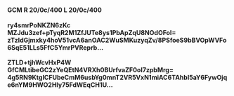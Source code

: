 #### GCM R 20/0c/400 L 20/0c/400
**ry4smrPoNKZN6zKc**<br/>**MZJdu3zef+pTyqR2M1ZfJUTe8ys1PbApZqU8NOdOFoI=**<br/>**zTzIdGjmxky4hoV51vcA6anOAC2WuSMKuzyqZv/8PSfoeS9bBVOpWVFo6SqE51LLs5FfC5YmrPVReprb...**<br/><br/>
**ZTLD+tjhWcvHxP4W**<br/>**GfCMLtibeGC2zYeQEtN4VRXh0BUrfvaZF0oI7zpbMrg=**<br/>**4g5RN9KtgICFUbeCmM6usbYg0mnT2VR5VxN1miAC6TAhbl5aY6FywOjqe6nYM9HWO2Hly75FdWEqCH1U...**